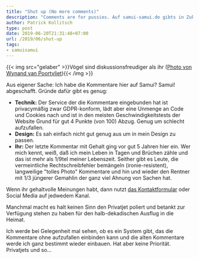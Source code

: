 ```yaml
---
title: "Shut up (No more comments)"
description: "Comments are for pussies. Auf samui-samui.de gibts in Zukunft keine mehr. Aus verschiedenen Gruenden. "
author: Patrick Kollitsch
type: post
date: 2019-06-20T21:31:48+07:00
url: /2019/06/shut-up
tags:
- samuisamui
---
```


{{< img src="gelaber" >}}V&ouml;gel sind diskussionsfreudiger als ihr (<a href="https://unsplash.com/photos/4AmyOdXZAQc">Photo von Wynand van Poortvliet</a>){{< /img >}}

Aus eigener Sache: Ich habe die Kommentare hier auf Samui? Samui! abgeschafft. Gr&uuml;nde daf&uuml;r gibt es genug:

- **Technik:** Der Service der die Kommentare eingebunden hat ist privacym&auml;&szlig;ig zwar GDPR-konform, l&auml;dt aber eine Unmenge an Code und Cookies nach und ist in den meisten Geschwindigkeitstests der Website Grund f&uuml;r gut 4 Punkte (von 100) Abzug. Genug um schlecht aufzufallen.
- **Design:** Es sah einfach nicht gut genug aus um in mein Design zu passen.
- **Ihr:** Der letzte Kommentar mit Gehalt ging vor gut 5 Jahren hier ein. Wer mich kennt, wei&szlig;, da&szlig; ich mein Leben in Tagen und Br&uuml;chen z&auml;hle und das ist mehr als 1/9tel meiner Lebenszeit. Seither gibt es Leute, die vermeintliche Rechtschreibfehler bem&auml;ngeln (ironie-resistent), langweilige "tolles Photo" Kommentare und hin und wieder den Rentner mit 1/3 j&uuml;ngerer Gemahlin der ganz viel Ahnung von Sachen hat. 

Wenn ihr gehaltvolle Meinungen habt, dann nutzt [das Kontaktformular](/kontakt/) oder Social Media auf jedwedem Kanal.

Manchmal macht es halt keinen Sinn den Privatjet poliert und betankt zur Verf&uuml;gung stehen zu haben f&uuml;r den halb-dekadischen Ausflug in die Heimat.

Ich werde bei Gelegenheit mal sehen, ob es ein System gibt, das die Kommentare ohne aufzufallen einbinden kann und die alten Kommentare werde ich ganz bestimmt wieder einbauen. Hat aber keine Priorit&auml;t. Privatjets und so...
